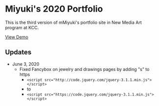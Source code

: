 # Miyuki's 2020 Portfolio
This is the third version of mMiyuki's portfolio site in New Media Art program at KCC.

[View Demo](https://johndoenma.github.io/temp-miyuki-portfolio/)

## Updates

- June 3, 2020
    - Fixed Fancybox on jewelry and drawings pages by adding "s" to https
        - ```<script src="http://code.jquery.com/jquery-3.1.1.min.js"></script>```
        - to
        - ```<script src="https://code.jquery.com/jquery-3.1.1.min.js"></script>```
